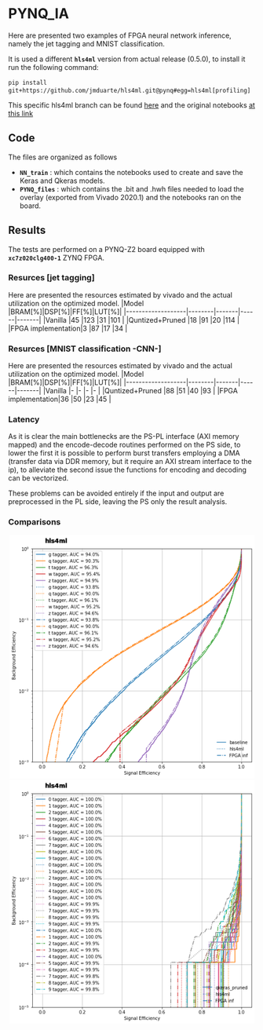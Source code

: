# PYNQ_IA

Here are presented two examples of FPGA neural network inference, namely the jet tagging and MNIST classification.  

It is used a different  **`hls4ml`** version from actual release (0.5.0), to install it run the following command:  
```
pip install git+https://github.com/jmduarte/hls4ml.git@pynq#egg=hls4ml[profiling]
```
This specific hls4ml branch can be found [here](https://github.com/jmduarte/hls4ml/tree/pynq) and the original notebooks [at this link](https://github.com/jmduarte/pynq_hls4ml) 

## Code
The files are organized as follows
- **`NN_train`**  : which contains the notebooks used to create and save the Keras and Qkeras models.
- **`PYNQ_files`** : which contains the .bit and .hwh files needed to load the overlay (exported from Vivado 2020.1) and the notebooks ran on the board.   
  


## Results

The tests are performed on a PYNQ-Z2 board equipped with **`xc7z020clg400-1`** ZYNQ FPGA.  

### Resurces [jet tagging]

Here are presented the resources estimated by vivado and the actual utilization on the optimized model.
|Model              |BRAM[\%]|DSP[\%]|FF[\%]|LUT[\%]|
|-------------------|--------|-------|------|-------|
|Vanilla            |45      |123    |31    |101    |
|Quntized+Pruned    |18      |91     |20    |114    |
|FPGA implementation|3       |87     |17    |34     |  

### Resurces [MNIST classification -CNN-]

Here are presented the resources estimated by vivado and the actual utilization on the optimized model.
|Model              |BRAM[\%]|DSP[\%]|FF[\%]|LUT[\%]|
|-------------------|--------|-------|------|-------|
|Vanilla            |-       |-      |-     |-      |
|Quntized+Pruned    |88      |51     |40    |93     |
|FPGA implementation|36      |50     |23    |45     |

### Latency
As it is clear the main bottlenecks are the PS-PL interface (AXI memory mapped) and the encode-decode routines performed on the PS side, to lower the first it is possible to perform burst transfers employing a DMA (transfer data via DDR memory, but it require an AXI stream interface to the ip), to alleviate the second issue the functions for encoding and decoding can be vectorized.  

These problems can be avoided entirely if the input and output are preprocessed in the PL side, leaving the PS only the result analysis.

### Comparisons
<center>
    <img src="NN_train/jet_tagging/Plots/Final_AUC_plot.png" alt="Drawing" style="width: 500px"/>
</center>  

<center>
    <img src="NN_train/MNIST_Test/Plots/Final_AUC_plot.png" alt="Drawing" style="width: 500px"/>
</center>
